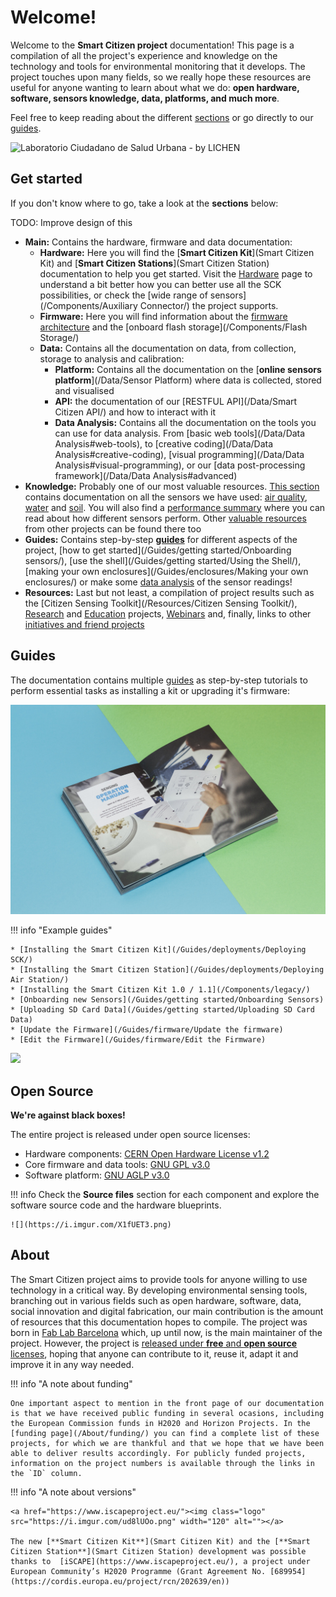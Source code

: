 # Welcome!

Welcome to the **Smart Citizen project** documentation! This page is a compilation of all the project's experience and knowledge on the technology and tools for environmental monitoring that it develops. The project touches upon many fields, so we really hope these resources are useful for anyone wanting to learn about what we do: **open hardware, software, sensors knowledge, data, platforms, and much more**.

Feel free to keep reading about the different [sections](#get-started) or go directly to our [guides](#guides).

<img src="https://live.staticflickr.com/65535/52716091733_8512429e01_k.jpg" alt="Laboratorio Ciudadano de Salud Urbana - by LICHEN">

## Get started

If you don't know where to go, take a look at the **sections** below:

TODO: Improve design of this

* **Main:** Contains the hardware, firmware and data documentation:
    * **Hardware:** Here you will find the [**Smart Citizen Kit**](Smart Citizen Kit) and [**Smart Citizen Stations**](Smart Citizen Station) documentation to help you get started. Visit the [Hardware](/Components/) page to understand a bit better how you can better use all the SCK possibilities, or check the [wide range of sensors](/Components/Auxiliary Connector/) the project supports.
    * **Firmware:** Here you will find information about the [firmware architecture](/Components/Firmware/) and the [onboard flash storage](/Components/Flash Storage/)
    * **Data:** Contains all the documentation on data, from collection, storage to analysis and calibration:
        * **Platform:** Contains all the documentation on the [**online sensors platform**](/Data/Sensor Platform) where data is collected, stored and visualised
        * **API:** the documentation of our [RESTFUL API](/Data/Smart Citizen API/) and how to interact with it
        * **Data Analysis:** Contains all the documentation on the tools you can use for data analysis. From [basic web tools](/Data/Data Analysis#web-tools), to [creative coding](/Data/Data Analysis#creative-coding), [visual programming](/Data/Data Analysis#visual-programming), or our [data post-processing framework](/Data/Data Analysis#advanced)
* **Knowledge:** Probably one of our most valuable resources. [This section](/Components/sensors/) contains documentation on all the sensors we have used: [air quality](/Components/sensors/air/), [water](/Components/sensors/water/) and [soil](/Components/sensors/soil). You will also find a [performance summary](/Components/sensors/performance/) where you can read about how different sensors perform. Other [valuable resources](/Components/sensors/resources/) from other projects can be found there too
* **Guides:** Contains step-by-step [**guides**](/Guides/) for different aspects of the project, [how to get started](/Guides/getting started/Onboarding sensors/), [use the shell](/Guides/getting started/Using the Shell/), [making your own enclosures](/Guides/enclosures/Making your own enclosures/) or make some [data analysis](/Guides/data/) of the sensor readings!
* **Resources:** Last but not least, a compilation of project results such as the [Citizen Sensing Toolkit](/Resources/Citizen Sensing Toolkit/), [Research](/Resources/Research/) and [Education](/Resources/Education/) projects, [Webinars](/Resources/Webinars/) and, finally, links to other [initiatives and friend projects](/Resources/References/)

## Guides

The documentation contains multiple [guides](/Guides/) as step-by-step tutorials to perform essential tasks as installing a kit or upgrading it's firmware:

![](/assets/images/feS0bZ8.jpg)

!!! info "Example guides"

    * [Installing the Smart Citizen Kit](/Guides/deployments/Deploying SCK/)
    * [Installing the Smart Citizen Station](/Guides/deployments/Deploying Air Station/)
    * [Installing the Smart Citizen Kit 1.0 / 1.1](/Components/legacy/)
    * [Onboarding new Sensors](/Guides/getting started/Onboarding Sensors)
    * [Uploading SD Card Data](/Guides/getting started/Uploading SD Card Data)
    * [Update the Firmware](/Guides/firmware/Update the firmware)
    * [Edit the Firmware](/Guides/firmware/Edit the Firmware)

![](https://i.imgur.com/feS0bZ8.jpg)

## Open Source

**We're against black boxes!**

The entire project is released under open source licenses:

* Hardware components: [CERN Open Hardware License v1.2](https://www.ohwr.org/licenses/cern-ohl/license_versions/v1.2)
* Core firmware and data tools: [GNU GPL v3.0](https://www.gnu.org/licenses/gpl-3.0.en.html)
* Software platform: [GNU AGLP v3.0](https://www.gnu.org/licenses/agpl-3.0.en.html)

!!! info
    Check the **Source files** section for each component and explore the software source code and the hardware blueprints.

    ![](https://i.imgur.com/X1fUET3.png)


## About

The Smart Citizen project aims to provide tools for anyone willing to use technology in a critical way. By developing environmental sensing tools, branching out in various fields such as open hardware, software, data, social innovation and digital fabrication, our main contribution is the amount of resources that this documentation hopes to compile. The project was born in [Fab Lab Barcelona](https://fablabbcn.org) which, up until now, is the main maintainer of the project. However, the project is [released under **free** and **open source** licenses](#open-source), hoping that anyone can contribute to it, reuse it, adapt it and improve it in any way needed.

!!! info "A note about funding"

    One important aspect to mention in the front page of our documentation is that we have received public funding in several ocasions, including the European Commission funds in H2020 and Horizon Projects. In the [funding page](/About/funding/) you can find a complete list of these projects, for which we are thankful and that we hope that we have been able to deliver results accordingly. For publicly funded projects, information on the project numbers is available through the links in the `ID` column.

!!! info "A note about versions"

    <a href="https://www.iscapeproject.eu/"><img class="logo" src="https://i.imgur.com/ud8lUOo.png" width="120" alt=""></a>

    The new [**Smart Citizen Kit**](Smart Citizen Kit) and the [**Smart Citizen Station**](Smart Citizen Station) development was possible thanks to  [iSCAPE](https://www.iscapeproject.eu/), a project under European Community’s H2020 Programme (Grant Agreement No. [689954](https://cordis.europa.eu/project/rcn/202639/en))